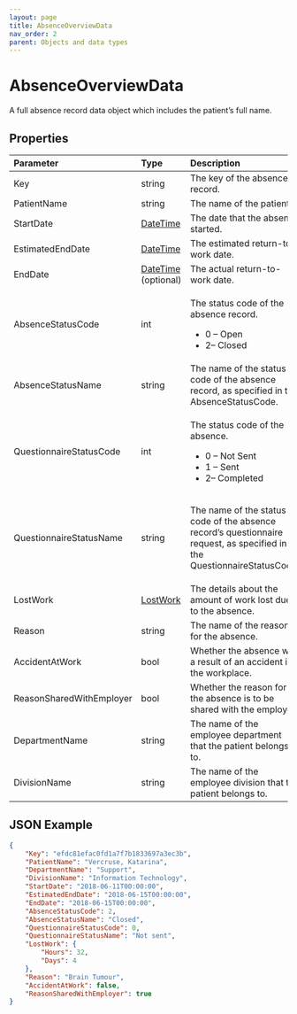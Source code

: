 ```yaml
---
layout: page
title: AbsenceOverviewData
nav_order: 2
parent: Objects and data types
---
```


# AbsenceOverviewData

A full absence record data object which includes the patient’s full name.

## Properties

<table>
    <thead>
        <tr>
            <th style="text-align: left">Parameter</th>
            <th style="text-align: left">Type</th>
            <th style="text-align: left">Description</th>
        </tr>
    </thead>
    <tbody>
        <tr>
            <td>Key</td>
            <td>string</td>
            <td>The key of the absence record.</td>
        </tr>
        <tr>
            <td>PatientName</td>
            <td>string</td>
            <td>The name of the patient.</td>
        </tr>
        <tr>
            <td>StartDate</td>
            <td><a href="../objects-and-data-types/datetime">DateTime</a></td>
            <td>The date that the absence started.</td>
        </tr>
        <tr>
            <td>EstimatedEndDate</td>
            <td><a href="../objects-and-data-types/datetime">DateTime</a></td>
            <td>The estimated return-to-work date.</td>
        </tr>
        <tr>
            <td>EndDate</td>
            <td><a href="../objects-and-data-types/datetime">DateTime</a> (optional)</td>
            <td>The actual return-to-work date.</td>
        </tr>
        <tr>
            <td>AbsenceStatusCode</td>
            <td>int</td>
            <td>
                <p>The status code of the absence record.</p>
                <ul>
                    <li>0 – Open</li>
                    <li>2– Closed</li>
                </ul>
            </td>
        </tr>
        <tr>
            <td>AbsenceStatusName</td>
            <td>string</td>
            <td>The name of the status code of the absence record, as specified in the AbsenceStatusCode.</td>
        </tr>
        <tr>
            <td>QuestionnaireStatusCode</td>
            <td>int</td>
            <td>
                <p>The status code of the absence.</p>
                <ul>
                    <li>0 – Not Sent</li>
                    <li>1 – Sent</li>
                    <li>2– Completed</li>
                </ul>
            </td>
        </tr>
        <tr>
            <td>QuestionnaireStatusName</td>
            <td>string</td>
            <td>
                <p>The name of the status code of the absence record’s questionnaire request, as specified in the
                    QuestionnaireStatusCode.</p>
            </td>
        </tr>
        <tr>
            <td>LostWork</td>
            <td><a href="../objects-and-data-types/lostwork">LostWork</a></td>
            <td>The details about the amount of work lost due to the absence.</td>
        </tr>
        <tr>
            <td>Reason</td>
            <td>string</td>
            <td>The name of the reason for the absence.</td>
        </tr>
        <tr>
            <td>AccidentAtWork</td>
            <td>bool</td>
            <td>Whether the absence was a result of an accident in the workplace.</td>
        </tr>
        <tr>
            <td>ReasonSharedWithEmployer</td>
            <td>bool</td>
            <td>Whether the reason for the absence is to be shared with the employer.</td>
        </tr>
        <tr>
            <td>DepartmentName</td>
            <td>string</td>
            <td>The name of the employee department that the patient belongs to.</td>
        </tr>
        <tr>
            <td>DivisionName</td>
            <td>string</td>
            <td>The name of the employee division that the patient belongs to.</td>
        </tr>
    </tbody>
</table>

## JSON Example

```json
{
    "Key": "efdc81efac0fd1a7f7b1833697a3ec3b",
    "PatientName": "Vercruse, Katarina",
    "DepartmentName": "Support",
    "DivisionName": "Information Technology",
    "StartDate": "2018-06-11T00:00:00",
    "EstimatedEndDate": "2018-06-15T00:00:00",
    "EndDate": "2018-06-15T00:00:00",
    "AbsenceStatusCode": 2,
    "AbsenceStatusName": "Closed",
    "QuestionnaireStatusCode": 0,
    "QuestionnaireStatusName": "Not sent",
    "LostWork": {
        "Hours": 32,
        "Days": 4
    },
    "Reason": "Brain Tumour",
    "AccidentAtWork": false,
    "ReasonSharedWithEmployer": true
}
```
